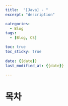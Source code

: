 ```yaml
---
title:  "[Java] - "
excerpt: "description"

categories:
  - Blog
tags:
  - [Blog, CS]

toc: true
toc_sticky: true
 
date: {{date}}
last_modified_at: {{date}}

---
```


# 목차
	
